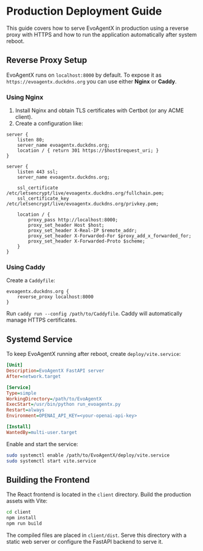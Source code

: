 # Production Deployment Guide

This guide covers how to serve EvoAgentX in production using a reverse proxy with HTTPS and how to run the application automatically after system reboot.

## Reverse Proxy Setup

EvoAgentX runs on `localhost:8000` by default. To expose it as `https://evoagentx.duckdns.org` you can use either **Nginx** or **Caddy**.

### Using Nginx

1. Install Nginx and obtain TLS certificates with Certbot (or any ACME client).
2. Create a configuration like:

```nginx
server {
    listen 80;
    server_name evoagentx.duckdns.org;
    location / { return 301 https://$host$request_uri; }
}

server {
    listen 443 ssl;
    server_name evoagentx.duckdns.org;

    ssl_certificate     /etc/letsencrypt/live/evoagentx.duckdns.org/fullchain.pem;
    ssl_certificate_key /etc/letsencrypt/live/evoagentx.duckdns.org/privkey.pem;

    location / {
        proxy_pass http://localhost:8000;
        proxy_set_header Host $host;
        proxy_set_header X-Real-IP $remote_addr;
        proxy_set_header X-Forwarded-For $proxy_add_x_forwarded_for;
        proxy_set_header X-Forwarded-Proto $scheme;
    }
}
```

### Using Caddy

Create a `Caddyfile`:

```Caddyfile
evoagentx.duckdns.org {
    reverse_proxy localhost:8000
}
```

Run `caddy run --config /path/to/Caddyfile`. Caddy will automatically manage HTTPS certificates.

## Systemd Service

To keep EvoAgentX running after reboot, create `deploy/vite.service`:

```ini
[Unit]
Description=EvoAgentX FastAPI server
After=network.target

[Service]
Type=simple
WorkingDirectory=/path/to/EvoAgentX
ExecStart=/usr/bin/python run_evoagentx.py
Restart=always
Environment=OPENAI_API_KEY=<your-openai-api-key>

[Install]
WantedBy=multi-user.target
```

Enable and start the service:

```bash
sudo systemctl enable /path/to/EvoAgentX/deploy/vite.service
sudo systemctl start vite.service
```

## Building the Frontend

The React frontend is located in the `client` directory. Build the production assets with Vite:

```bash
cd client
npm install
npm run build
```

The compiled files are placed in `client/dist`. Serve this directory with a static web server or configure the FastAPI backend to serve it.

